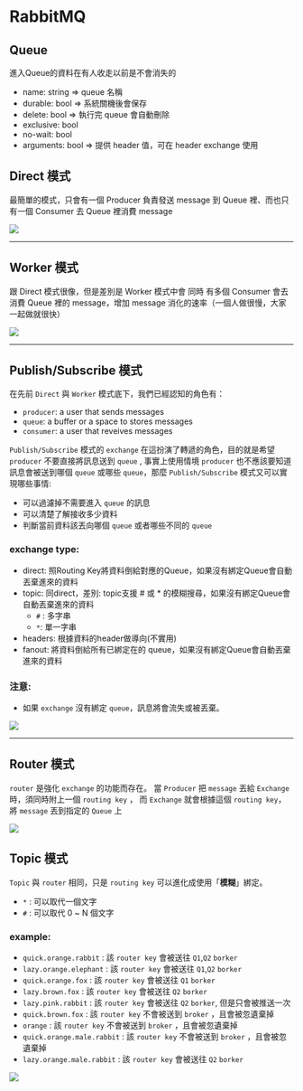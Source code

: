 # RabbitMQ

## Queue

進入Queue的資料在有人收走以前是不會消失的

- name: string => queue 名稱
- durable: bool => 系統關機後會保存
- delete: bool => 執行完 queue 會自動刪除
- exclusive: bool
- no-wait: bool
- arguments: bool => 提供 header 值，可在 header exchange 使用

## Direct 模式

最簡單的模式，只會有一個 Producer 負責發送 message 到 Queue 裡、而也只有一個 Consumer 去 Queue 裡消費 message

![](https://kucw.github.io/images/blog/rabbitmq_direct.png)

---

## Worker 模式

跟 Direct 模式很像，但是差別是 Worker 模式中會 同時 有多個 Consumer 會去消費 Queue 裡的 message，增加 message 消化的速率（一個人做很慢，大家一起做就很快）

![](https://kucw.github.io/images/blog/rabbitmq_worker.png)

---

## Publish/Subscribe 模式
在先前 ```Direct``` 與 ```Worker``` 模式底下，我們已經認知的角色有：
- ```producer```: a user that sends messages
- ```queue```: a buffer or a space to stores messages
- ```consumer```: a user that reveives messages

```Publish/Subscribe``` 模式的 ```exchange``` 在這扮演了轉遞的角色，目的就是希望 ```producer``` 不要直接將訊息送到 ```queue``` , 事實上使用情境 ```producer``` 也不應該要知道訊息會被送到哪個 ```queue``` 或哪些 ```queue```，那麼 ```Publish/Subscribe``` 模式又可以實現哪些事情:

- 可以過濾掉不需要進入 ```queue``` 的訊息
- 可以清楚了解接收多少資料
- 判斷當前資料該丟向哪個 ```queue``` 或者哪些不同的 ```queue```

### exchange type:
- direct: 照Routing Key將資料倒給對應的Queue，如果沒有綁定Queue會自動丟棄進來的資料
- topic: 同direct，差別: topic支援 # 或 * 的模糊搜尋，如果沒有綁定Queue會自動丟棄進來的資料
    - `#` : 多字串
    - `*`: 單一字串
- headers: 根據資料的header做導向(不實用)
- fanout: 將資料倒給所有已綁定在的 queue，如果沒有綁定Queue會自動丟棄進來的資料

### 注意:
- 如果 ```exchange``` 沒有綁定 ```queue```，訊息將會流失或被丟棄。

![](https://kucw.github.io/images/blog/rabbitmq_subscribe.png)

---

## Router 模式
```router``` 是強化 ```exchange``` 的功能而存在。
當 ```Producer``` 把 ```message``` 丟給 ```Exchange``` 時，須同時附上一個 ```routing key``` ， 而 ```Exchange``` 就會根據這個 ```routing key```，將 ```message``` 丟到指定的 ```Queue``` 上

![](https://kucw.github.io/images/blog/rabbitmq_routing1.png)

## Topic 模式
```Topic``` 與 ```router``` 相同，只是 ```routing key``` 可以進化成使用「**模糊**」綁定。
- ```*``` : 可以取代一個文字
- ```#``` : 可以取代 0 ~ N 個文字

### example: 
- ```quick.orange.rabbit``` : 該 ```router key``` 會被送往 ```Q1```,```Q2``` ```borker```
- ```lazy.orange.elephant``` : 該 ```router key``` 會被送往 ```Q1```,```Q2``` ```borker```
- ```quick.orange.fox``` : 該 ```router key``` 會被送往 ```Q1``` ```borker```
- ```lazy.brown.fox``` : 該 ```router key``` 會被送往 ```Q2``` ```borker```
- ```lazy.pink.rabbit``` : 該 ```router key``` 會被送往 ```Q2``` ```borker```, 但是只會被推送一次
- ```quick.brown.fox``` : 該 ```router key``` 不會被送到 ```broker``` ，且會被忽遺棄掉
- ```orange``` : 該 ```router key``` 不會被送到 ```broker``` ，且會被忽遺棄掉
- ```quick.orange.male.rabbit``` : 該 ```router key``` 不會被送到 ```broker``` ，且會被忽遺棄掉
- ```lazy.orange.male.rabbit``` : 該 ```router key``` 會被送往 ```Q2``` ```borker```

![](https://kucw.github.io/images/blog/rabbitmq_topics.png)
